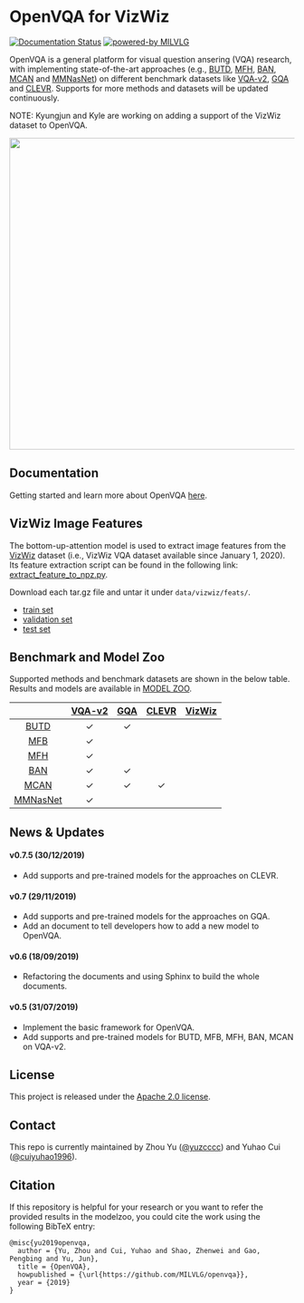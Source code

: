 # OpenVQA for VizWiz

<div>
	<a href="https://openvqa.readthedocs.io/en/latest/?badge=latest"><img alt="Documentation Status" src="https://readthedocs.org/projects/openvqa/badge/?version=latest"/></a>
	<a href="https://github.com/MILVLG"><img alt="powered-by MILVLG" src="https://img.shields.io/badge/powered%20by-MILVLG-orange.svg?style=flat&amp;colorA=E1523D&amp;colorB=007D8A"/></a>
</div>

OpenVQA is a general platform for visual question ansering (VQA) research, with implementing state-of-the-art approaches (e.g., [BUTD](https://arxiv.org/abs/1707.07998), [MFH](https://arxiv.org/abs/1708.03619), [BAN](https://arxiv.org/abs/1805.07932), [MCAN](https://arxiv.org/abs/1906.10770) and [MMNasNet](https://arxiv.org/pdf/2004.12070.pdf)) on different benchmark datasets like [VQA-v2](https://visualqa.org/), [GQA](https://cs.stanford.edu/people/dorarad/gqa/index.html) and [CLEVR](https://cs.stanford.edu/people/jcjohns/clevr/). Supports for more methods and datasets will be updated continuously.

NOTE: Kyungjun and Kyle are working on adding a support of the VizWiz dataset to OpenVQA.


<p align="center">
	<img src="misc/openvqa_overall.png" width="550">
</p>


## Documentation

Getting started and learn more about OpenVQA [here](https://openvqa.readthedocs.io/en/latest/).


## VizWiz Image Features

The bottom-up-attention model is used to extract image features from the [VizWiz](https://vizwiz.org/tasks-and-datasets/vqa/) dataset (i.e., VizWiz VQA dataset available since January 1, 2020). Its feature extraction script can be found in the following link: [extract_feature_to_npz.py](https://github.com/kyungjunlee/bottom-up-attention/blob/master/tools/extract_feature_to_npz.py).


Download each tar.gz file and untar it under `data/vizwiz/feats/`.
- [train set](https://umd.box.com/s/4p1951b2ifi5puslln6kurp5fbu77el8)
- [validation set](https://umd.box.com/s/ev7tirnc860vujq6rje57d8t8bksnem4)
- [test set](https://umd.box.com/s/hizgimuy293mf4517gmnvgzmcg30c5ae)


## Benchmark and Model Zoo

Supported methods and benchmark datasets are shown in the below table.
Results and models are available in [MODEL ZOO](https://openvqa.readthedocs.io/en/latest/basic/model_zoo.html).

|                                           | [VQA-v2](https://visualqa.org/) | [GQA](https://cs.stanford.edu/people/dorarad/gqa/index.html) | [CLEVR](https://cs.stanford.edu/people/jcjohns/clevr/) | [VizWiz](https://vizwiz.org/tasks-and-datasets/vqa/) |
|:-----------------------------------------:|:-------------------------------:|:------------------------------------------------------------:|:------------------------------------------------------:| :------------------------------------------------------:|
| [BUTD](https://arxiv.org/abs/1707.07998)  | ✓                               |      ✓                                                        |                                                        |                                                        |
| [MFB](https://arxiv.org/abs/1708.01471v1) | ✓                               |                                                              |                                                        |                                                        |
| [MFH](https://arxiv.org/abs/1708.03619)   | ✓                               |                                                              |                                                        |                                                        |
| [BAN](https://arxiv.org/abs/1805.07932)   | ✓                               |       ✓                                                       |                                                        |                                                        |
| [MCAN](https://arxiv.org/abs/1906.10770)  | ✓                               | ✓                                                            | ✓                                                      |                                                        |
| [MMNasNet](https://arxiv.org/pdf/2004.12070.pdf)  | ✓                               |                                                             |                                                       |                                                        |

## News & Updates

#### v0.7.5 (30/12/2019)
- Add supports and pre-trained models for the approaches on CLEVR.

#### v0.7 (29/11/2019)
- Add supports and pre-trained models for the approaches on GQA.
- Add an document to tell developers how to add a new model to OpenVQA.

#### v0.6 (18/09/2019)
- Refactoring the documents and using Sphinx to build the whole documents. 

#### v0.5 (31/07/2019)
- Implement the basic framework for OpenVQA.
- Add supports and pre-trained models for BUTD, MFB, MFH, BAN, MCAN on VQA-v2. 

## License

This project is released under the [Apache 2.0 license](LICENSE).

## Contact

This repo is currently maintained by Zhou Yu ([@yuzcccc](https://github.com/yuzcccc)) and Yuhao Cui ([@cuiyuhao1996](https://github.com/cuiyuhao1996)).

## Citation

If this repository is helpful for your research or you want to refer the provided results in the modelzoo, you could cite the work using the following BibTeX entry:

```
@misc{yu2019openvqa,
  author = {Yu, Zhou and Cui, Yuhao and Shao, Zhenwei and Gao, Pengbing and Yu, Jun},
  title = {OpenVQA},
  howpublished = {\url{https://github.com/MILVLG/openvqa}},
  year = {2019}
}

